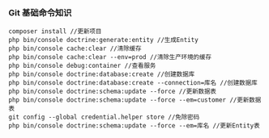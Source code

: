 ### Git 基础命令知识

	composer install //更新项目
	php bin/console doctrine:generate:entity //生成Entity
	php bin/console cache:clear //清除缓存
	php bin/console cache:clear --env=prod //清除生产环境的缓存
	php bin/console debug:container //查看服务
	php bin/console doctrine:database:create //创建数据库
	php bin/console doctrine:database:create --connection=库名 //创建数据库
	php bin/console doctrine:schema:update --force //更新数据表
	php bin/console doctrine:schema:update --force --em=customer //更新数据表
	git config --global credential.helper store //免除密码
	php bin/console doctrine:schema:update --force --em=库名 //更新Entity表